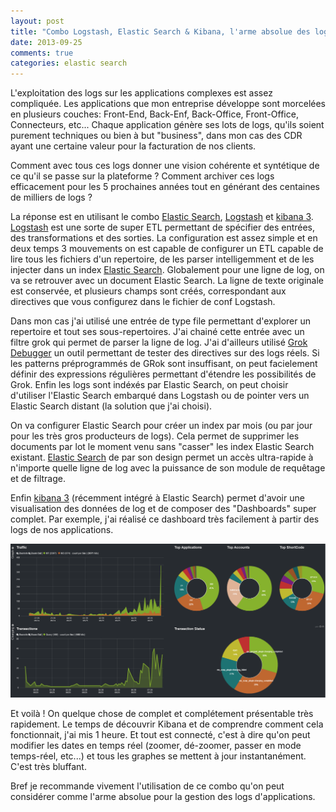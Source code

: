 ```yaml
---
layout: post
title: "Combo Logstash, Elastic Search & Kibana, l'arme absolue des logs"
date: 2013-09-25
comments: true
categories: elastic search
---
```


L'exploitation des logs sur les applications complexes est assez compliquée. Les applications que mon entreprise développe sont morcelées en plusieurs
couches: Front-End, Back-Enf, Back-Office, Front-Office, Connecteurs, etc... Chaque application génère ses lots de logs, qu'ils soient purement techniques
ou bien à but "business", dans mon cas des CDR ayant une certaine valeur pour la facturation de nos clients.

Comment avec tous ces logs donner une vision cohérente et syntétique de ce qu'il se passe sur la plateforme ? Comment archiver ces logs efficacement
pour les 5 prochaines années tout en générant des centaines de milliers de logs ?

La réponse est en utilisant le combo [Elastic Search](http://www.elasticsearch.org/), [Logstash](http://logstash.net/) et [kibana 3](http://www.elasticsearch.org/overview/kibana/). [Logstash](http://logstash.net/) est une sorte de super ETL permettant de spécifier des entrées, des transformations
et des sorties. La configuration est assez simple et en deux temps 3 mouvements on est capable de configurer un ETL capable de lire tous les fichiers 
d'un repertoire, de les parser intelligemment et de les injecter dans un index [Elastic Search](http://www.elasticsearch.org/). Globalement pour
une ligne de log, on va se retrouver avec un document Elastic Search. La ligne de texte originale est conservée, et plusieurs champs sont créés,
correspondant aux directives que vous configurez dans le fichier de conf Logstash.

Dans mon cas j'ai utilisé une entrée de type file permettant d'explorer un repertoire et tout ses sous-repertoires. J'ai chainé cette entrée avec un
filtre grok qui permet de parser la ligne de log. J'ai d'ailleurs utilisé [Grok Debugger](http://grokdebug.herokuapp.com/) un outil permettant de tester
des directives sur des logs réels. Si les patterns préprogrammés de GRok sont insuffisant, on peut facielement définir des expressions régulières
permettant d'étendre les possibilités de Grok. Enfin les logs sont indéxés par Elastic Search, on peut choisir d'utiliser l'Elastic Search embarqué
dans Logstash ou de pointer vers un Elastic Search distant (la solution que j'ai choisi).

On va configurer Elastic Search pour créer un index par mois (ou par jour pour les très gros producteurs de logs). Cela permet de supprimer les documents par lot le moment venu sans "casser" les index Elastic Search existant. [Elastic Search](http://www.elasticsearch.org/) de par son design permet un accès ultra-rapide à n'importe quelle ligne de log avec la puissance de son module de requêtage et de filtrage.

Enfin [kibana 3](http://www.elasticsearch.org/overview/kibana/) (récemment intégré à Elastic Search) permet d'avoir une visualisation des données de log
et de composer des "Dashboards" super complet. Par exemple, j'ai réalisé ce dashboard très facilement à partir des logs de nos applications.

![Dashboard Kibana MMG](/images/posts/2013-09-25-elasticsearch-logstash-Kibana/kibana.png)

Et voilà ! On quelque chose de complet et complétement présentable très rapidement. Le temps de découvrir Kibana et de comprendre comment cela
fonctionnait, j'ai mis 1 heure. Et tout est connecté, c'est à dire qu'on peut modifier les dates en temps réel (zoomer, dé-zoomer, passer en mode temps-réel, etc...) et tous les graphes se mettent à jour instantanément. C'est très bluffant.

Bref je recommande vivement l'utilisation de ce combo qu'on peut considérer comme l'arme absolue pour la gestion des logs d'applications.
